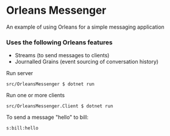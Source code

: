 Orleans Messenger
====================================

An example of using Orleans for a simple messaging application

### Uses the following Orleans features
* Streams (to send messages to clients)
* Journalled Grains (event sourcing of conversation history)


Run server

```
src/OrleansMessenger $ dotnet run
```

Run one or more clients
```
src/OrleansMessenger.Client $ dotnet run
```

To send a message "hello" to bill:
```
s:bill:hello
``` 


